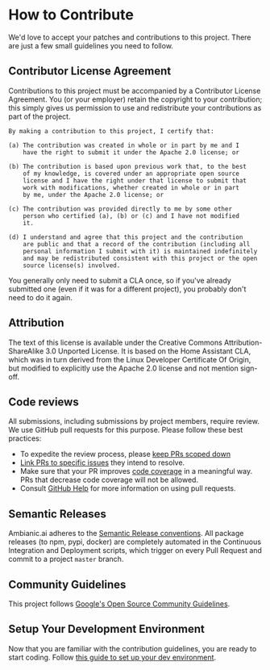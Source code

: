 # How to Contribute

We'd love to accept your patches and contributions to this project. There are
just a few small guidelines you need to follow.

## Contributor License Agreement

Contributions to this project must be accompanied by a Contributor License
Agreement. You (or your employer) retain the copyright to your contribution;
this simply gives us permission to use and redistribute your contributions as
part of the project. 

```
By making a contribution to this project, I certify that:

(a) The contribution was created in whole or in part by me and I
    have the right to submit it under the Apache 2.0 license; or

(b) The contribution is based upon previous work that, to the best
    of my knowledge, is covered under an appropriate open source
    license and I have the right under that license to submit that
    work with modifications, whether created in whole or in part
    by me, under the Apache 2.0 license; or

(c) The contribution was provided directly to me by some other
    person who certified (a), (b) or (c) and I have not modified
    it.

(d) I understand and agree that this project and the contribution
    are public and that a record of the contribution (including all
    personal information I submit with it) is maintained indefinitely
    and may be redistributed consistent with this project or the open
    source license(s) involved.
```    

You generally only need to submit a CLA once, so if you've already submitted one
(even if it was for a different project), you probably don't need to do it
again.

## Attribution

The text of this license is available under the Creative Commons Attribution-ShareAlike 3.0 Unported License. It is based on the Home Assistant CLA, which was in turn derived from the Linux Developer Certificate Of Origin, but modified to explicitly use the Apache 2.0 license and not mention sign-off.

## Code reviews

All submissions, including submissions by project members, require review. We use GitHub pull requests for this purpose. Please follow these best practices:

- To expedite the review process, please [keep PRs scoped down](https://www.netlify.com/blog/2020/03/31/how-to-scope-down-prs/)
- [Link PRs to specific issues](https://docs.github.com/en/free-pro-team@latest/github/managing-your-work-on-github/linking-a-pull-request-to-an-issue) they intend to resolve.
- Make sure that your PR improves [code coverage](https://en.wikipedia.org/wiki/Code_coverage#:~:text=In%20computer%20science%2C%20test%20coverage,a%20particular%20test%20suite%20runs.) in a meaningful way. PRs that decrease code coverage will not be allowed.
- Consult [GitHub Help](https://help.github.com/articles/about-pull-requests/) for more information on using pull requests. 


## Semantic Releases

Ambianic.ai adheres to the [Semantic Release conventions](https://semantic-release.gitbook.io/semantic-release/).
All package releases (to npm, pypi, docker) are completely automated in the Continuous Integration and Deployment scripts, which trigger on every Pull Request and commit to a project `master` branch.

## Community Guidelines

This project follows [Google's Open Source Community
Guidelines](https://opensource.google.com/conduct/).

## Setup Your Development Environment

Now that you are familiar with the contribution guidelines, you are ready to start coding. Follow [this guide to set up your dev environment](../developers/development-environment.md).
